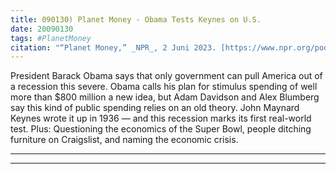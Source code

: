 ```yaml
---
title: 090130) Planet Money - Obama Tests Keynes on U.S.
date: 20090130
tags: #PlanetMoney
citation: "“Planet Money,” _NPR_, 2 Juni 2023. [https://www.npr.org/podcasts/510289/planet-money](https://www.npr.org/podcasts/510289/planet-money) (diakses 4 Juni 2023)."
---
```


President Barack Obama says that only government can pull America out of a recession this severe. Obama calls his plan for stimulus spending of well more than $800 million a new idea, but Adam Davidson and Alex Blumberg say this kind of public spending relies on an old theory. John Maynard Keynes wrote it up in 1936 — and this recession marks its first real-world test. Plus: Questioning the economics of the Super Bowl, people ditching furniture on Craigslist, and naming the economic crisis.

----



----
